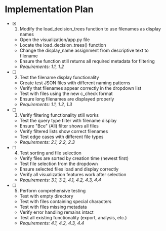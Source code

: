# Implementation Plan

- [x] 1. Modify the load_decision_trees function to use filenames as display names

  - Open the visualization/app.py file
  - Locate the load_decision_trees() function
  - Change the display_name assignment from descriptive text to filename
  - Ensure the function still returns all required metadata for filtering
  - _Requirements: 1.1, 1.2_

- [ ] 2. Test the filename display functionality

  - Create test JSON files with different naming patterns
  - Verify that filenames appear correctly in the dropdown list
  - Test with files using the new c_check format
  - Ensure long filenames are displayed properly
  - _Requirements: 1.1, 1.2, 1.3_

- [ ] 3. Verify filtering functionality still works

  - Test the query type filter with filename display
  - Ensure "Все" (All) filter shows all files
  - Verify filtered lists show correct filenames
  - Test edge cases with different file types
  - _Requirements: 2.1, 2.2, 2.3_

- [ ] 4. Test sorting and file selection

  - Verify files are sorted by creation time (newest first)
  - Test file selection from the dropdown
  - Ensure selected files load and display correctly
  - Verify all visualization features work after selection
  - _Requirements: 3.1, 3.2, 4.1, 4.2, 4.3, 4.4_

- [ ] 5. Perform comprehensive testing
  - Test with empty directory
  - Test with files containing special characters
  - Test with files missing metadata
  - Verify error handling remains intact
  - Test all existing functionality (export, analysis, etc.)
  - _Requirements: 4.1, 4.2, 4.3, 4.4_
